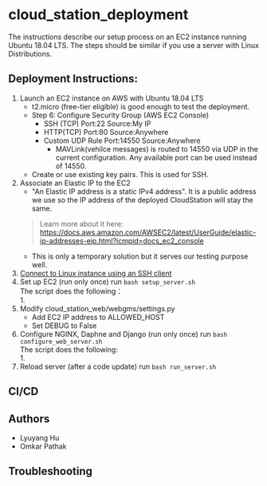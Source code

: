 # cloud_station_deployment
The instructions describe our setup process on an EC2 instance running Ubuntu 18.04 LTS. The steps should be similar if you 
use a server with Linux Distributions.

## Deployment Instructions:
1. Launch an EC2 instance on AWS with Ubuntu 18.04 LTS
    * t2.micro (free-tier eligible) is good enough to test the deployment.
    * Step 6: Configure Security Group (AWS EC2 Console)
      * SSH (TCP)   Port:22     Source:My IP
      * HTTP(TCP)   Port:80     Source:Anywhere
      * Custom UDP Rule  Port:14550  Source:Anywhere
        * MAVLink(vehilce messages) is routed to 14550 via UDP in the current configuration. Any available port can be used instead of 14550.
    * Create or use existing key pairs. This is used for SSH.
2. Associate an Elastic IP to the EC2
    * "An Elastic IP address is a static IPv4 address". It is a public address we use so the IP address of the deployed 
    CloudStation will stay the same. 
    > Learn more about it here: https://docs.aws.amazon.com/AWSEC2/latest/UserGuide/elastic-ip-addresses-eip.html?icmpid=docs_ec2_console
    * This is only a temporary solution but it serves our testing purpose well.      
3. [Connect to Linux instance using an SSH client](https://docs.aws.amazon.com/AWSEC2/latest/UserGuide/AccessingInstancesLinux.html)
4. Set up EC2 (run only once)
    run ```bash setup_server.sh```   
    The script does the following：   
        1. 
5. Modify cloud_station_web/webgms/settings.py
    * Add EC2 IP address to ALLOWED_HOST
    * Set DEBUG to False
6. Configure NGINX, Daphne and Django (run only once)
    run ```bash configure_web_server.sh```   
    The script does the following:   
        1.    
6. Reload server (after a code update)
    run ```bash run_server.sh```   

## CI/CD

## Authors
  * Lyuyang Hu
  * Omkar Pathak

## Troubleshooting 
